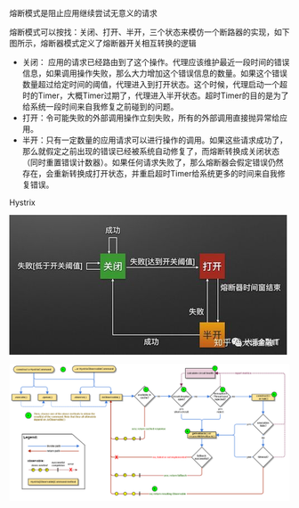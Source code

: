 熔断模式是阻止应用继续尝试无意义的请求

熔断模式可以按找：关闭、打开、半开，三个状态来模仿一个断路器的实现，如下图所示，熔断器模式定义了熔断器开关相互转换的逻辑

- 关闭： 应用的请求已经路由到了这个操作。代理应该维护最近一段时间的错误信息，如果调用操作失败，那么大力增加这个错误信息的数量。如果这个错误数量超过给定时间的阈值，代理进入到打开状态。这个时候，代理启动一个超时的Timer，大概Timer过期了，代理进入半开状态。超时Timer的目的是为了给系统一段时间来自我修复之前碰到的问题。
- 打开：令可能失败的外部调用操作立刻失败，所有的外部调用直接抛异常给应用。
- 半开：只有一定数量的应用请求可以进行操作的调用。如果这些请求成功了，那么就假定之前出现的错误已经被系统自动修复了，而熔断转换成关闭状态（同时重置错误计数器）。如果任何请求失败了，那么熔断器会假定错误仍然存在，会重新转换成打开状态，并重启超时Timer给系统更多的时间来自我修复错误。


Hystrix

![](images/熔断/1.png)

![](images/熔断/2.png)